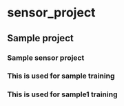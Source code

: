 # sensor_project
## Sample project
### Sample sensor project
### This is used for sample training
### This is used for sample1 training
